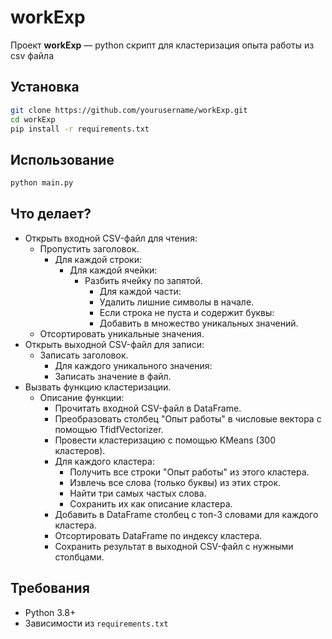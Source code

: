# workExp

Проект **workExp** — python скрипт для кластеризация опыта работы из csv файла

## Установка

```bash
git clone https://github.com/yourusername/workExp.git
cd workExp
pip install -r requirements.txt
```

## Использование

```bash
python main.py
```

## Что делает?



- Открыть входной CSV-файл для чтения:
    - Пропустить заголовок.
        - Для каждой строки:
            - Для каждой ячейки:
                - Разбить ячейку по запятой.
                    - Для каждой части:
                    - Удалить лишние символы в начале.
                    - Если строка не пуста и содержит буквы:
                    - Добавить в множество уникальных значений.
    - Отсортировать уникальные значения.
- Открыть выходной CSV-файл для записи:
    - Записать заголовок.
        - Для каждого уникального значения:
        - Записать значение в файл.
- Вызвать функцию кластеризации.
    - Описание функции:
        - Прочитать входной CSV-файл в DataFrame.
        - Преобразовать столбец "Опыт работы" в числовые вектора с помощью TfidfVectorizer.
        - Провести кластеризацию с помощью KMeans (300 кластеров).
        - Для каждого кластера:
            - Получить все строки "Опыт работы" из этого кластера.
            - Извлечь все слова (только буквы) из этих строк.
            - Найти три самых частых слова.
            - Сохранить их как описание кластера.
        - Добавить в DataFrame столбец с топ-3 словами для каждого кластера.
        - Отсортировать DataFrame по индексу кластера.
        - Сохранить результат в выходной CSV-файл с нужными столбцами.


## Требования

- Python 3.8+
- Зависимости из `requirements.txt`

